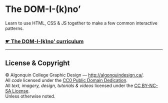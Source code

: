 # The DOM-I-(k)no’

Learn to use HTML, CSS & JS together to make a few common interactive patterns.

### [☛ The DOM-I-(k)no’ curriculum](https://learn-the-web.algonquindesign.ca/workshops/the-dom-i-kno/)

---

## License & Copyright

© Algonquin College Graphic Design — <http://algonquindesign.ca/>.<br>
All *code* licensed under the [CC0 Public Domain Dedication](https://creativecommons.org/publicdomain/zero/1.0/).<br>
All *text, imagery, design, tutorials & videos* licensed under the [CC BY-NC-SA License](http://creativecommons.org/licenses/by-nc-sa/4.0/).<br>
Unless otherwise noted.
